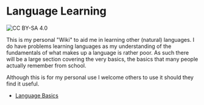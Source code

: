 # Language Learning

![CC BY-SA 4.0](https://i.creativecommons.org/l/by-sa/4.0/88x31.png)

This is my personal "Wiki" to aid me in learning other (natural) languages. I do have problems learning languages as my understanding of the fundamentals of what makes up a language is rather poor. As such there will be a large section covering the very basics, the basics that many people actually remember from school.

Although this is for my personal use I welcome others to use it should they find it useful.

- [Language Basics](basics/index.md)
